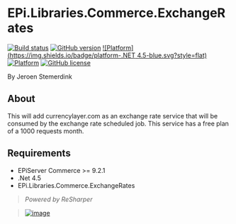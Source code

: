 ﻿# EPi.Libraries.Commerce.ExchangeRates

[![Build status](https://ci.appveyor.com/api/projects/status/d5ruha0q93g536ud/branch/master?svg=true)](https://ci.appveyor.com/project/jstemerdink/epi-libraries-commerce-exchangerates/branch/master)
[![GitHub version](https://badge.fury.io/gh/jstemerdink%2FEPi.Libraries.Commerce.ExchangeRates.svg)](http://badge.fury.io/gh/jstemerdink%2FEPi.Libraries.Commerce.ExchangeRates)
[![Platform](https://img.shields.io/badge/platform-.NET 4.5-blue.svg?style=flat)](https://msdn.microsoft.com/en-us/library/w0x726c2%28v=vs.110%29.aspx)
[![Platform](https://img.shields.io/badge/EPiServer%20Commerce-%209.2.1-orange.svg?style=flat)](http://world.episerver.com/cms/)
[![GitHub license](https://img.shields.io/badge/license-MIT%20license-blue.svg?style=flat)](LICENSE)

By Jeroen Stemerdink

## About
This will add currencylayer.com as an exchange rate service that will be consumed by the exchange rate scheduled job.
This service has a free plan of a 1000 requests month.


## Requirements

* EPiServer Commerce >= 9.2.1
* .Net 4.5
* EPi.Libraries.Commerce.ExchangeRates

> *Powered by ReSharper*

> [![image](http://resources.jetbrains.com/assets/media/open-graph/jetbrains_250x250.png)](http://jetbrains.com)
